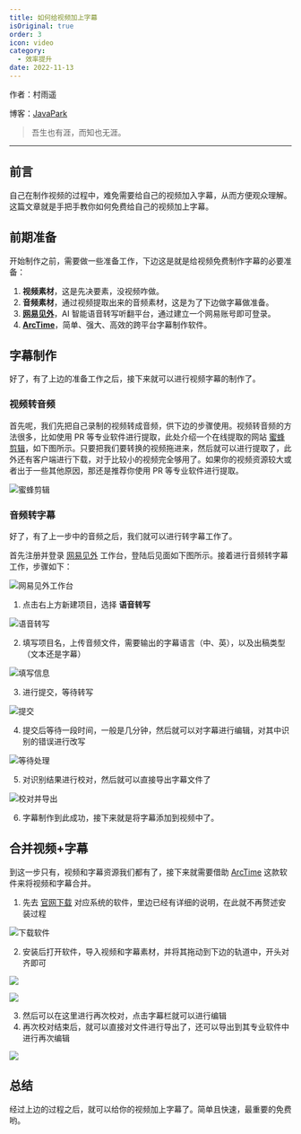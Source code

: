 ```yaml
---
title: 如何给视频加上字幕
isOriginal: true
order: 3
icon: video
category:
  - 效率提升
date: 2022-11-13
---
```


作者：村雨遥

博客：[JavaPark](https://cunyu1943.github.io/JavaPark)

> 吾生也有涯，而知也无涯。

---

## 前言

自己在制作视频的过程中，难免需要给自己的视频加入字幕，从而方便观众理解。这篇文章就是手把手教你如何免费给自己的视频加上字幕。

## 前期准备

开始制作之前，需要做一些准备工作，下边这是就是给视频免费制作字幕的必要准备：

1. **视频素材**，这是先决要素，没视频咋做。
2. **音频素材**，通过视频提取出来的音频素材，这是为了下边做字幕做准备。
3. **[网易见外](https://jianwai.youdao.com/)**，AI 智能语音转写听翻平台，通过建立一个网易账号即可登录。
4. **[ArcTime](http://arctime.cn/index.html)**，简单、强大、高效的跨平台字幕制作软件。

## 字幕制作

好了，有了上边的准备工作之后，接下来就可以进行视频字幕的制作了。

### 视频转音频

首先呢，我们先把自己录制的视频转成音频，供下边的步骤使用。视频转音频的方法很多，比如使用 PR 等专业软件进行提取，此处介绍一个在线提取的网站 [蜜蜂剪辑](https://beecut.cn/extract-audio-online)，如下图所示。只要把我们要转换的视频拖进来，然后就可以进行提取了，此外还有客户端进行下载，对于比较小的视频完全够用了。如果你的视频资源较大或者出于一些其他原因，那还是推荐你使用 PR 等专业软件进行提取。

![蜜蜂剪辑](../../../.vuepress/public/img/efficiency/20221113-generate-video-subtitles/bee-cut.png)

### 音频转字幕

好了，有了上一步中的音频之后，我们就可以进行转字幕工作了。

首先注册并登录 [网易见外](https://jianwai.youdao.com/) 工作台，登陆后见面如下图所示。接着进行音频转字幕工作，步骤如下：

![网易见外工作台](../../../.vuepress/public/img/efficiency/20221113-generate-video-subtitles/netset.png)

1. 点击右上方新建项目，选择 **语音转写**

![语音转写](../../../.vuepress/public/img/efficiency/20221113-generate-video-subtitles/radio.png)

2. 填写项目名，上传音频文件，需要输出的字幕语言（中、英），以及出稿类型（文本还是字幕）

![填写信息](../../../.vuepress/public/img/efficiency/20221113-generate-video-subtitles/pro-info.png)

3. 进行提交，等待转写

![提交](../../../.vuepress/public/img/efficiency/20221113-generate-video-subtitles/submit.png)

4. 提交后等待一段时间，一般是几分钟，然后就可以对字幕进行编辑，对其中识别的错误进行改写

![等待处理](../../../.vuepress/public/img/efficiency/20221113-generate-video-subtitles/wait.png)

5. 对识别结果进行校对，然后就可以直接导出字幕文件了

![校对并导出](../../../.vuepress/public/img/efficiency/20221113-generate-video-subtitles/export.png)

6. 字幕制作到此成功，接下来就是将字幕添加到视频中了。

## 合并视频+字幕

到这一步只有，视频和字幕资源我们都有了，接下来就需要借助 [ArcTime](http://arctime.cn/index.html) 这款软件来将视频和字幕合并。

1. 先去 [官网下载](http://arctime.cn/download.html) 对应系统的软件，里边已经有详细的说明，在此就不再赘述安装过程

![下载软件](../../../.vuepress/public/img/efficiency/20221113-generate-video-subtitles/arctime-download.png)

2. 安装后打开软件，导入视频和字幕素材，并将其拖动到下边的轨道中，开头对齐即可

![](../../../.vuepress/public/img/efficiency/20221113-generate-video-subtitles/import.png)

![](../../../.vuepress/public/img/efficiency/20221113-generate-video-subtitles/effect.png)

3. 然后可以在这里进行再次校对，点击字幕栏就可以进行编辑
4. 再次校对结束后，就可以直接对文件进行导出了，还可以导出到其专业软件中进行再次编辑

![](../../../.vuepress/public/img/efficiency/20221113-generate-video-subtitles/export-as-file.png)

## 总结

经过上边的过程之后，就可以给你的视频加上字幕了。简单且快速，最重要的免费哟。
